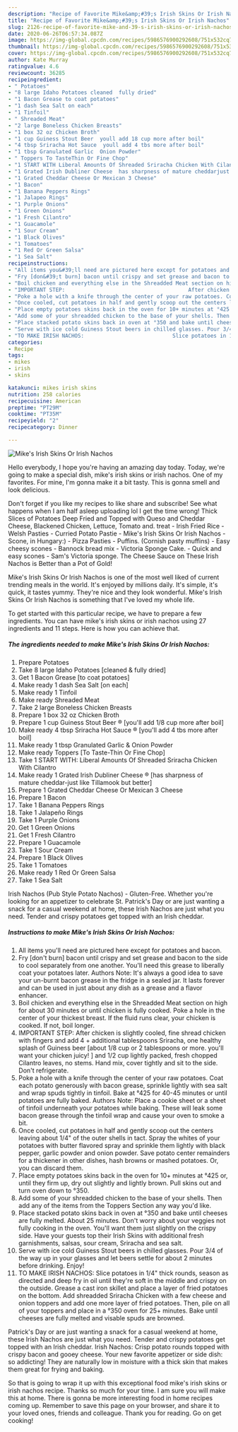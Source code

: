 ```yaml
---
description: "Recipe of Favorite Mike&amp;#39;s Irish Skins Or Irish Nachos"
title: "Recipe of Favorite Mike&amp;#39;s Irish Skins Or Irish Nachos"
slug: 2126-recipe-of-favorite-mike-and-39-s-irish-skins-or-irish-nachos
date: 2020-06-26T06:57:34.087Z
image: https://img-global.cpcdn.com/recipes/5986576900292608/751x532cq70/mikes-irish-skins-or-irish-nachos-recipe-main-photo.jpg
thumbnail: https://img-global.cpcdn.com/recipes/5986576900292608/751x532cq70/mikes-irish-skins-or-irish-nachos-recipe-main-photo.jpg
cover: https://img-global.cpcdn.com/recipes/5986576900292608/751x532cq70/mikes-irish-skins-or-irish-nachos-recipe-main-photo.jpg
author: Kate Murray
ratingvalue: 4.6
reviewcount: 36285
recipeingredient:
- " Potatoes"
- "8 large Idaho Potatoes cleaned  fully dried"
- "1 Bacon Grease to coat potatoes"
- "1 dash Sea Salt on each"
- "1 Tinfoil"
- " Shreaded Meat"
- "2 large Boneless Chicken Breasts"
- "1 box 32 oz Chicken Broth"
- "1 cup Guiness Stout Beer  youll add 18 cup more after boil"
- "4 tbsp Sriracha Hot Sauce  youll add 4 tbs more after boil"
- "1 tbsp Granulated Garlic  Onion Powder"
- " Toppers To TasteThin Or Fine Chop"
- "1 START WITH Liberal Amounts Of Shreaded Sriracha Chicken With Cilantro"
- "1 Grated Irish Dubliner Cheese  has sharpness of mature cheddarjust like Tillamook but better"
- "1 Grated Cheddar Cheese Or Mexican 3 Cheese"
- "1 Bacon"
- "1 Banana Peppers Rings"
- "1 Jalapeo Rings"
- "1 Purple Onions"
- "1 Green Onions"
- "1 Fresh Cilantro"
- "1 Guacamole"
- "1 Sour Cream"
- "1 Black Olives"
- "1 Tomatoes"
- "1 Red Or Green Salsa"
- "1 Sea Salt"
recipeinstructions:
- "All items you&#39;ll need are pictured here except for potatoes and bacon."
- "Fry [don&#39;t burn] bacon until crispy and set grease and bacon to the side to cool separately from one another. You&#39;ll need this grease to liberally coat your potatoes later.                                                Authors Note: It&#39;s always a good idea to save your un-burnt bacon grease in the fridge in a sealed jar. It lasts forever and can be used in just about any dish as a grease and a flavor enhancer."
- "Boil chicken and everything else in the Shreadded Meat section on high for about 30 minutes or until chicken is fully cooked. Poke a hole in the center of your thickest breast. If the fluid runs clear, your chicken is cooked. If not, boil longer."
- "IMPORTANT STEP:                                       After chicken is slightly cooled, fine shread chicken with fingers and add 4 + additional tablespoons Sriracha, one healthy splash of Guiness beer [about 1/8 cup or 2 tablespoons or more. you&#39;ll want your chicken juicy! ] and 1/2 cup lightly packed, fresh chopped Cilantro leaves, no stems. Hand mix, cover tightly and sit to the side. Don&#39;t refrigerate."
- "Poke a hole with a knife through the center of your raw potatoes. Coat each potato generously with bacon grease, sprinkle lightly with sea salt and wrap spuds tightly in tinfoil. Bake at °425 for 40-45 minutes or until potatoes are fully baked.                                           Authors Note: Place a cookie sheet or a sheet of tinfoil underneath your potatoes while baking. These will leak some bacon grease through the tinfoil wrap and cause your oven to smoke a bit."
- "Once cooled, cut potatoes in half and gently scoop out the centers leaving about 1/4&#34; of the outer shells in tact. Spray the whites of your potatoes with butter flavored spray and sprinkle them lightly with black pepper, garlic powder and onion powder.                                          Save potato center remainders for a thickener in other dishes, hash browns or mashed potatoes. Or, you can discard them."
- "Place empty potatoes skins back in the oven for 10+ minutes at °425 or, until they firm up, dry out slightly and lightly brown. Pull skins out and turn oven down to °350."
- "Add some of your shreadded chicken to the base of your shells. Then add any of the items from the Toppers Section any way you&#39;d like."
- "Place stacked potato skins back in oven at °350 and bake until cheeses are fully melted. About 25 minutes.                                Don&#39;t worry about your veggies not fully cooking in the oven. You&#39;ll want them just slightly on the crispy side.                            Have your guests top their Irish Skins with additional fresh garnishments, salsas, sour cream, Sriracha and sea salt."
- "Serve with ice cold Guiness Stout beers in chilled glasses. Pour 3/4 of the way up in your glasses and let beers settle for about 2 minutes before drinking. Enjoy!"
- "TO MAKE IRISH NACHOS:                            Slice potatoes in 1/4&#34; thick rounds, season as directed and deep fry in oil until they&#39;re soft in the middle and crispy on the outside. Grease a cast iron skillet and place a layer of fried potatoes on the bottom. Add shreadded Sriracha Chicken with a few cheese and onion toppers and add one more layer of fried potatoes. Then, pile on all of your toppers and place in a °350 oven for 25+ minutes. Bake until cheeses are fully melted and visable spuds are browned."
categories:
- Recipe
tags:
- mikes
- irish
- skins

katakunci: mikes irish skins 
nutrition: 258 calories
recipecuisine: American
preptime: "PT29M"
cooktime: "PT35M"
recipeyield: "2"
recipecategory: Dinner

---
```



![Mike&#39;s Irish Skins Or Irish Nachos](https://img-global.cpcdn.com/recipes/5986576900292608/751x532cq70/mikes-irish-skins-or-irish-nachos-recipe-main-photo.jpg)

Hello everybody, I hope you're having an amazing day today. Today, we're going to make a special dish, mike&#39;s irish skins or irish nachos. One of my favorites. For mine, I'm gonna make it a bit tasty. This is gonna smell and look delicious.

Don&#39;t forget if you like my recipes to like share and subscribe! See what happens when I am half asleep uploading lol I get the time wrong! Thick Slices of Potatoes Deep Fried and Topped with Queso and Cheddar Cheese, Blackened Chicken, Lettuce, Tomato and. treat - Irish Fried Rice - Welsh Pasties - Curried Potato Pastie - Mike&#39;s Irish Skins Or Irish Nachos - Scone, in Hungary:) - Pizza Pasties - Puffins. (Cornish pasty muffins) - Easy cheesy scones - Bannock bread mix - Victoria Sponge Cake. - Quick and easy scones - Sam&#39;s Victoria sponge. The Cheese Sauce on These Irish Nachos is Better than a Pot of Gold!

Mike&#39;s Irish Skins Or Irish Nachos is one of the most well liked of current trending meals in the world. It's enjoyed by millions daily. It's simple, it's quick, it tastes yummy. They're nice and they look wonderful. Mike&#39;s Irish Skins Or Irish Nachos is something that I've loved my whole life.


To get started with this particular recipe, we have to prepare a few ingredients. You can have mike&#39;s irish skins or irish nachos using 27 ingredients and 11 steps. Here is how you can achieve that.

<!--inarticleads1-->

##### The ingredients needed to make Mike&#39;s Irish Skins Or Irish Nachos:

1. Prepare  Potatoes
1. Take 8 large Idaho Potatoes [cleaned &amp; fully dried]
1. Get 1 Bacon Grease [to coat potatoes]
1. Make ready 1 dash Sea Salt [on each]
1. Make ready 1 Tinfoil
1. Make ready  Shreaded Meat
1. Take 2 large Boneless Chicken Breasts
1. Prepare 1 box 32 oz Chicken Broth
1. Prepare 1 cup Guiness Stout Beer ® [you&#39;ll add 1/8 cup more after boil]
1. Make ready 4 tbsp Sriracha Hot Sauce ® [you&#39;ll add 4 tbs more after boil]
1. Make ready 1 tbsp Granulated Garlic &amp; Onion Powder
1. Make ready  Toppers [To Taste-Thin Or Fine Chop]
1. Take 1 START WITH: Liberal Amounts Of Shreaded Sriracha Chicken With Cilantro
1. Make ready 1 Grated Irish Dubliner Cheese ® [has sharpness of mature cheddar-just like Tillamook but better]
1. Prepare 1 Grated Cheddar Cheese Or Mexican 3 Cheese
1. Prepare 1 Bacon
1. Take 1 Banana Peppers Rings
1. Take 1 Jalapeño Rings
1. Take 1 Purple Onions
1. Get 1 Green Onions
1. Get 1 Fresh Cilantro
1. Prepare 1 Guacamole
1. Take 1 Sour Cream
1. Prepare 1 Black Olives
1. Take 1 Tomatoes
1. Make ready 1 Red Or Green Salsa
1. Take 1 Sea Salt


Irish Nachos (Pub Style Potato Nachos) - Gluten-Free. Whether you&#39;re looking for an appetizer to celebrate St. Patrick&#39;s Day or are just wanting a snack for a casual weekend at home, these Irish Nachos are just what you need. Tender and crispy potatoes get topped with an Irish cheddar. 

<!--inarticleads2-->

##### Instructions to make Mike&#39;s Irish Skins Or Irish Nachos:

1. All items you&#39;ll need are pictured here except for potatoes and bacon.
1. Fry [don&#39;t burn] bacon until crispy and set grease and bacon to the side to cool separately from one another. You&#39;ll need this grease to liberally coat your potatoes later.                                                Authors Note: It&#39;s always a good idea to save your un-burnt bacon grease in the fridge in a sealed jar. It lasts forever and can be used in just about any dish as a grease and a flavor enhancer.
1. Boil chicken and everything else in the Shreadded Meat section on high for about 30 minutes or until chicken is fully cooked. Poke a hole in the center of your thickest breast. If the fluid runs clear, your chicken is cooked. If not, boil longer.
1. IMPORTANT STEP:                                       After chicken is slightly cooled, fine shread chicken with fingers and add 4 + additional tablespoons Sriracha, one healthy splash of Guiness beer [about 1/8 cup or 2 tablespoons or more. you&#39;ll want your chicken juicy! ] and 1/2 cup lightly packed, fresh chopped Cilantro leaves, no stems. Hand mix, cover tightly and sit to the side. Don&#39;t refrigerate.
1. Poke a hole with a knife through the center of your raw potatoes. Coat each potato generously with bacon grease, sprinkle lightly with sea salt and wrap spuds tightly in tinfoil. Bake at °425 for 40-45 minutes or until potatoes are fully baked.                                           Authors Note: Place a cookie sheet or a sheet of tinfoil underneath your potatoes while baking. These will leak some bacon grease through the tinfoil wrap and cause your oven to smoke a bit.
1. Once cooled, cut potatoes in half and gently scoop out the centers leaving about 1/4&#34; of the outer shells in tact. Spray the whites of your potatoes with butter flavored spray and sprinkle them lightly with black pepper, garlic powder and onion powder.                                          Save potato center remainders for a thickener in other dishes, hash browns or mashed potatoes. Or, you can discard them.
1. Place empty potatoes skins back in the oven for 10+ minutes at °425 or, until they firm up, dry out slightly and lightly brown. Pull skins out and turn oven down to °350.
1. Add some of your shreadded chicken to the base of your shells. Then add any of the items from the Toppers Section any way you&#39;d like.
1. Place stacked potato skins back in oven at °350 and bake until cheeses are fully melted. About 25 minutes.                                Don&#39;t worry about your veggies not fully cooking in the oven. You&#39;ll want them just slightly on the crispy side.                            Have your guests top their Irish Skins with additional fresh garnishments, salsas, sour cream, Sriracha and sea salt.
1. Serve with ice cold Guiness Stout beers in chilled glasses. Pour 3/4 of the way up in your glasses and let beers settle for about 2 minutes before drinking. Enjoy!
1. TO MAKE IRISH NACHOS:                            Slice potatoes in 1/4&#34; thick rounds, season as directed and deep fry in oil until they&#39;re soft in the middle and crispy on the outside. Grease a cast iron skillet and place a layer of fried potatoes on the bottom. Add shreadded Sriracha Chicken with a few cheese and onion toppers and add one more layer of fried potatoes. Then, pile on all of your toppers and place in a °350 oven for 25+ minutes. Bake until cheeses are fully melted and visable spuds are browned.


Patrick&#39;s Day or are just wanting a snack for a casual weekend at home, these Irish Nachos are just what you need. Tender and crispy potatoes get topped with an Irish cheddar. Irish Nachos: Crisp potato rounds topped with crispy bacon and gooey cheese. Your new favorite appetizer or side dish: so addicting! They are naturally low in moisture with a thick skin that makes them great for frying and baking. 

So that is going to wrap it up with this exceptional food mike&#39;s irish skins or irish nachos recipe. Thanks so much for your time. I am sure you will make this at home. There is gonna be more interesting food in home recipes coming up. Remember to save this page on your browser, and share it to your loved ones, friends and colleague. Thank you for reading. Go on get cooking!
